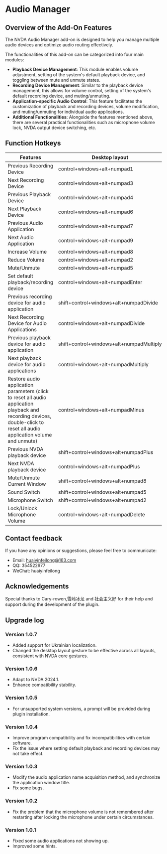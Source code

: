 # Audio Manager

## Overview of the Add-On Features

The NVDA Audio Manager add-on is designed to help you manage multiple audio devices and optimize audio routing effectively.

The functionalities of this add-on can be categorized into four main modules:

- **Playback Device Management**: This module enables volume adjustment, setting of the system's default playback device, and toggling between mute and unmute states.
- **Recording Device Management**: Similar to the playback device management, this allows for volume control, setting of the system's default recording device, and muting/unmuting.
- **Application-specific Audio Control**: This feature facilitates the customization of playback and recording devices, volume modification, and muting/unmuting for individual audio applications.
- **Additional Functionalities**: Alongside the features mentioned above, there are several practical functionalities such as microphone volume lock, NVDA output device switching, etc.

## Function Hotkeys

| Features                                                                                                                                                                  | Desktop layout                           | Laptop layout                       |
| ------------------------------------------------------------------------------------------------------------------------------------------------------------------------- | ---------------------------------------- | ----------------------------------- |
| Previous Recording Device                                                                                                                                                 | control+windows+alt+numpad1              | control+windows+alt+Home            |
| Next Recording Device                                                                                                                                                     | control+windows+alt+numpad3              | control+windows+alt+End             |
| Previous Playback Device                                                                                                                                                  | control+windows+alt+numpad4              | control+windows+alt+PageUp          |
| Next Playback Device                                                                                                                                                      | control+windows+alt+numpad6              | control+windows+alt+PageDown        |
| Previous Audio Application                                                                                                                                                | control+windows+alt+numpad7              | control+windows+alt+LeftArrow       |
| Next Audio Application                                                                                                                                                    | control+windows+alt+numpad9              | control+windows+alt+RightArrow      |
| Increase Volume                                                                                                                                                           | control+windows+alt+numpad8              | control+windows+alt+UpArrow         |
| Reduce Volume                                                                                                                                                             | control+windows+alt+numpad2              | control+windows+alt+DownArrow       |
| Mute/Unmute                                                                                                                                                               | control+windows+alt+numpad5              | control+windows+alt +Space          |
| Set default playback/recording device                                                                                                                                     | control+windows+alt+numpadEnter          | control+windows+alt+Enter           |
| Previous recording device for audio application                                                                                                                           | shift+control+windows+alt+numpadDivide   | shift+control+windows+alt+[         |
| Next Recording Device for Audio Applications                                                                                                                              | control+windows+alt+numpadDivide         | control+windows+alt+[               |
| Previous playback device for audio application                                                                                                                            | shift+control+windows+alt+numpadMultiply | shift+control+windows+alt+]         |
| Next playback device for audio applications                                                                                                                               | control+windows+alt+numpadMultiply       | control+windows+alt+]               |
| Restore audio application parameters (click to reset all audio application playback and recording devices, double-click to reset all audio application volume and unmute) | control+windows+alt+numpadMinus          | control+windows+alt+Backspace       |
| Previous NVDA playback device                                                                                                                                             | shift+control+windows+alt+numpadPlus     | shift+control+windows+alt+\         |
| Next NVDA playback device                                                                                                                                                 | control+windows+alt+numpadPlus           | control+windows+alt+\               |
| Mute/Unmute Current Window                                                                                                                                                | shift+control+windows+alt+numpad8        | shift+control+windows+alt+Space     |
| Sound Switch                                                                                                                                                              | shift+control+windows+alt+numpad5        | shift+control+windows+alt+UpArrow   |
| Microphone Switch                                                                                                                                                         | shift+control+windows+alt+numpad2        | shift+control+windows+alt+DownArrow |
| Lock/Unlock Microphone Volume                                                                                                                                             | control+windows+alt+numpadDelete         | control+windows+alt+Delete          |

## Contact feedback

If you have any opinions or suggestions, please feel free to communicate:

- Email: huaiyinfeilong@163.com
- QQ: 354522977
- WeChat: huaiyinfeilong

## Acknowledgements

Special thanks to Cary-rowen,雪岭冰龙 and 社会主义好 for their help and support during the development of the plugin.

## Upgrade log

### Version 1.0.7

- Added support for Ukrainian localization.
- Changed the desktop layout gesture to be effective across all layouts, consistent with NVDA core gestures.

### Version 1.0.6

- Adapt to NVDA 2024.1.
- Enhance compatibility stability.

### Version 1.0.5

- For unsupported system versions, a prompt will be provided during plugin installation.

### Version 1.0.4

- Improve program compatibility and fix incompatibilities with certain software.
- Fix the issue where setting default playback and recording devices may not take effect.

### Version 1.0.3

- Modify the audio application name acquisition method, and synchronize the application window title.
- Fix some bugs.

### Version 1.0.2

- Fix the problem that the microphone volume is not remembered after restarting after locking the microphone under certain circumstances.

### Version 1.0.1

- Fixed some audio applications not showing up.
- Improved some hints.
